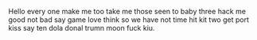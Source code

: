 Hello every one
make me too take me those seen to baby three hack me good not bad say game love think so we have not time hit kit two get port kiss say ten dola donal trumn moon fuck kiu.
